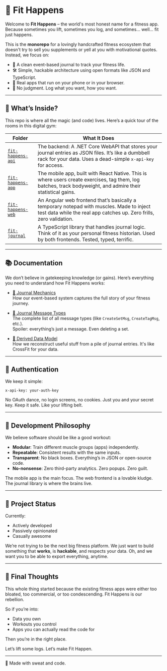 # 💪 Fit Happens

Welcome to **Fit Happens** – the world's most honest name for a fitness app.  
Because sometimes you lift, sometimes you log, and sometimes… well… fit just happens.

This is the **monorepo** for a lovingly handcrafted fitness ecosystem that doesn't try to sell you supplements or yell at you with motivational quotes. Instead, we focus on:

- 🧠 A clean event-based journal to track your fitness life.
- 🛠️ Simple, hackable architecture using open formats like JSON and TypeScript.
- 📲 Real apps that run on your phone or in your browser.
- 🧘 No judgment. Log what you want, how you want.

---

## 🧩 What’s Inside?

This repo is where all the magic (and code) lives. Here’s a quick tour of the rooms in this digital gym:

| Folder                  | What It Does                                                                 |
|--------------------------|------------------------------------------------------------------------------|
| [`fit-happens-api`](./src/api/README.md)   | The backend: A .NET Core WebAPI that stores your journal entries as JSON files. It’s like a dumbbell rack for your data. Uses a dead-simple `x-api-key` for access. |
| [`fit-happens-app`](./src/frontend/README.md)   | The mobile app, built with React Native. This is where users create exercises, tag them, log batches, track bodyweight, and admire their statistical gains. |
| [`fit-happens-web`](./src/shared/ts/apps/fit-web/README.md)   | An Angular web frontend that’s basically a temporary notepad with muscles. Made to inject test data while the real app catches up. Zero frills, zero validation. |
| [`fit-journal`](./src/shared/ts/libs/fit-journal/README.md)           | A TypeScript library that handles journal logic. Think of it as your personal fitness historian. Used by both frontends. Tested, typed, terrific. |

---

## 📚 Documentation

We don’t believe in gatekeeping knowledge (or gains). Here’s everything you need to understand how Fit Happens works:

- [📓 Journal Mechanics](./docs/journal.md)  
  How our event-based system captures the full story of your fitness journey.

- [💬 Journal Message Types](./docs/journal-messages.md)  
  The complete list of all message types (like `CreateSetMsg`, `CreateTagMsg`, etc.).  
  Spoiler: everything’s just a message. Even deleting a set.

- [🧠 Derived Data Model](./docs/fitness-data.md)  
  How we reconstruct useful stuff from a pile of journal entries. It's like CrossFit for your data.

---

## 🔐 Authentication

We keep it simple:

```http
x-api-key: your-auth-key
````

No OAuth dance, no login screens, no cookies. Just you and your secret key. Keep it safe. Like your lifting belt.

---

## 🧪 Development Philosophy

We believe software should be like a good workout:

* **Modular**: Train different muscle groups (apps) independently.
* **Repeatable**: Consistent results with the same inputs.
* **Transparent**: No black boxes. Everything’s in JSON or open-source code.
* **No-nonsense**: Zero third-party analytics. Zero popups. Zero guilt.

The mobile app is the main focus. The web frontend is a lovable kludge. The journal library is where the brains live.

---

## 🚧 Project Status

Currently:

* Actively developed
* Passively opinionated
* Casually awesome

We’re not trying to be the next big fitness platform. We just want to build something that **works**, is **hackable**, and respects your data. Oh, and we want you to be able to export everything, anytime.

---

## 🧘 Final Thoughts

This whole thing started because the existing fitness apps were either too bloated, too commercial, or too condescending. Fit Happens is our rebellion.

So if you’re into:

* Data you own
* Workouts you control
* Apps you can actually read the code for

Then you’re in the right place.

Let’s lift some logs.
Let’s make Fit Happen.

---

🧡 Made with sweat and code.
